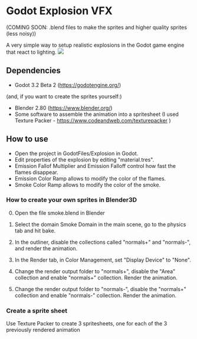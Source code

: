 # Godot Explosion VFX
(COMING SOON: .blend files to make the sprites and higher quality sprites (less noisy))

A very simple way to setup realistic explosions in the Godot game engine that react to lighting.
![](demo.gif)
## Dependencies
- Godot 3.2 Beta 2 (https://godotengine.org/)

(and, if you want to create the sprites yourself:)
- Blender 2.80 (https://www.blender.org/)
- Some software to assemble the animation into a spritesheet (I used Texture Packer - https://www.codeandweb.com/texturepacker )

## How to use
- Open the project in GodotFiles/Explosion in Godot.
- Edit properties of the explosion by editing "material.tres".
- Emission Fallof Multiplier and Emission Falloff control how fast the flames disappear.
- Emission Color Ramp allows to modify the color of the flames.
- Smoke Color Ramp allows to modify the color of the smoke.

### How to create your own sprites in Blender3D
0. Open the file smoke.blend in Blender

1. Select the domain Smoke Domain in the main scene, go to the physics tab and hit bake.

2. In the outliner, disable the collections called "normals+" and "normals-", and render the animation.

3. In the Render tab, in Color Management, set "Display Device" to "None". 

3. Change the render output folder to "normals+", disable the "Area" collection and enable "normals+" collection. Render the animation.

5. Change the render output folder to "normals-", disable the "normals+" collection and enable "normals-" collection.  Render the animation.

### Create a sprite sheet
Use Texture Packer to create 3 spritesheets, one for each of the 3 previously rendered animation
